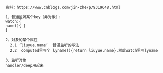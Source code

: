     资料：https://www.cnblogs.com/jin-zhe/p/9319648.html

    1、普通监听某个key（非对象）：
    watch:{
    name(){ }
    }

    2、对象的某个属性
      2.1 ‘liuyue.name’  普通监听的写法
      2.2  computed里写个 lyname(){return liuyue.name},然后watch里写lyname

    3、监听对象
    handler/deep用起来